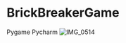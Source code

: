 # BrickBreakerGame
Pygame Pycharm
![IMG_0514](https://github.com/alegborisovic/BrickBreakerGame/assets/113502552/5da99a61-512b-4c50-bbfc-ff30b7187fb2)
